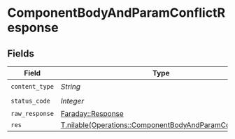 # ComponentBodyAndParamConflictResponse


## Fields

| Field                                                                                                                  | Type                                                                                                                   | Required                                                                                                               | Description                                                                                                            |
| ---------------------------------------------------------------------------------------------------------------------- | ---------------------------------------------------------------------------------------------------------------------- | ---------------------------------------------------------------------------------------------------------------------- | ---------------------------------------------------------------------------------------------------------------------- |
| `content_type`                                                                                                         | *String*                                                                                                               | :heavy_check_mark:                                                                                                     | N/A                                                                                                                    |
| `status_code`                                                                                                          | *Integer*                                                                                                              | :heavy_check_mark:                                                                                                     | N/A                                                                                                                    |
| `raw_response`                                                                                                         | [Faraday::Response](https://www.rubydoc.info/gems/faraday/Faraday/Response)                                            | :heavy_minus_sign:                                                                                                     | N/A                                                                                                                    |
| `res`                                                                                                                  | [T.nilable(Operations::ComponentBodyAndParamConflictRes)](../../models/operations/componentbodyandparamconflictres.md) | :heavy_minus_sign:                                                                                                     | OK                                                                                                                     |